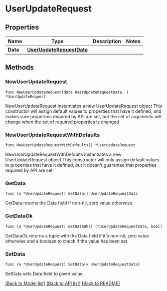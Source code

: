# UserUpdateRequest

## Properties

Name | Type | Description | Notes
------------ | ------------- | ------------- | -------------
**Data** | [**UserUpdateRequestData**](UserUpdateRequest_data.md) |  | 

## Methods

### NewUserUpdateRequest

`func NewUserUpdateRequest(data UserUpdateRequestData, ) *UserUpdateRequest`

NewUserUpdateRequest instantiates a new UserUpdateRequest object
This constructor will assign default values to properties that have it defined,
and makes sure properties required by API are set, but the set of arguments
will change when the set of required properties is changed

### NewUserUpdateRequestWithDefaults

`func NewUserUpdateRequestWithDefaults() *UserUpdateRequest`

NewUserUpdateRequestWithDefaults instantiates a new UserUpdateRequest object
This constructor will only assign default values to properties that have it defined,
but it doesn't guarantee that properties required by API are set

### GetData

`func (o *UserUpdateRequest) GetData() UserUpdateRequestData`

GetData returns the Data field if non-nil, zero value otherwise.

### GetDataOk

`func (o *UserUpdateRequest) GetDataOk() (*UserUpdateRequestData, bool)`

GetDataOk returns a tuple with the Data field if it's non-nil, zero value otherwise
and a boolean to check if the value has been set.

### SetData

`func (o *UserUpdateRequest) SetData(v UserUpdateRequestData)`

SetData sets Data field to given value.



[[Back to Model list]](../README.md#documentation-for-models) [[Back to API list]](../README.md#documentation-for-api-endpoints) [[Back to README]](../README.md)


